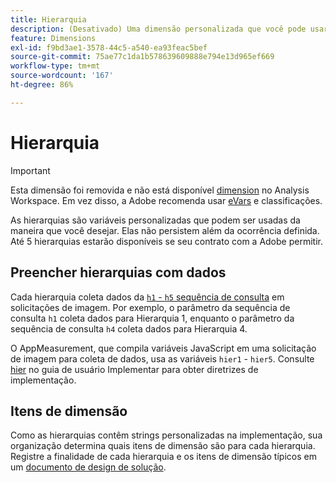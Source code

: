 ```yaml
---
title: Hierarquia
description: (Desativado) Uma dimensão personalizada que você pode usar nos relatórios.
feature: Dimensions
exl-id: f9bd3ae1-3578-44c5-a540-ea93feac5bef
source-git-commit: 75ae77c1da1b578639609888e794e13d965ef669
workflow-type: tm+mt
source-wordcount: '167'
ht-degree: 86%

---
```


# Hierarquia

>[!IMPORTANT]
>
>Esta dimensão foi removida e não está disponível [dimension](overview.md) no Analysis Workspace. Em vez disso, a Adobe recomenda usar [eVars](evar.md) e classificações.

As hierarquias são variáveis personalizadas que podem ser usadas da maneira que você desejar. Elas não persistem além da ocorrência definida. Até 5 hierarquias estarão disponíveis se seu contrato com a Adobe permitir.

## Preencher hierarquias com dados

Cada hierarquia coleta dados da [`h1` - `h5` sequência de consulta](/help/implement/validate/query-parameters.md) em solicitações de imagem. Por exemplo, o parâmetro da sequência de consulta `h1` coleta dados para Hierarquia 1, enquanto o parâmetro da sequência de consulta `h4` coleta dados para Hierarquia 4.

O AppMeasurement, que compila variáveis JavaScript em uma solicitação de imagem para coleta de dados, usa as variáveis `hier1` - `hier5`. Consulte [hier](/help/implement/vars/page-vars/hier.md) no guia de usuário Implementar para obter diretrizes de implementação.

## Itens de dimensão

Como as hierarquias contêm strings personalizadas na implementação, sua organização determina quais itens de dimensão são para cada hierarquia. Registre a finalidade de cada hierarquia e os itens de dimensão típicos em um [documento de design de solução](/help/implement/prepare/solution-design.md).
